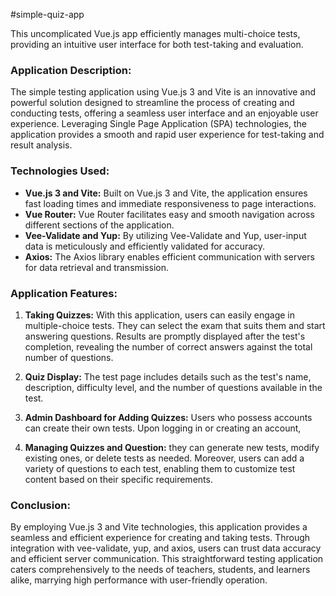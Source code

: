 #simple-quiz-app

This uncomplicated Vue.js app efficiently manages multi-choice tests, providing an intuitive user interface for both test-taking and evaluation.

### Application Description:

The simple testing application using Vue.js 3 and Vite is an innovative and powerful solution designed to streamline the process of creating and conducting tests, offering a seamless user interface and an enjoyable user experience. Leveraging Single Page Application (SPA) technologies, the application provides a smooth and rapid user experience for test-taking and result analysis.

### Technologies Used:

- **Vue.js 3 and Vite:**
Built on Vue.js 3 and Vite, the application ensures fast loading times and immediate responsiveness to page interactions.
- **Vue Router:**
Vue Router facilitates easy and smooth navigation across different sections of the application.
- **Vee-Validate and Yup:**
By utilizing Vee-Validate and Yup, user-input data is meticulously and efficiently validated for accuracy.
- **Axios:**
The Axios library enables efficient communication with servers for data retrieval and transmission.

### Application Features:

1. **Taking Quizzes:**
With this application, users can easily engage in multiple-choice tests. They can select the exam that suits them and start answering questions. Results are promptly displayed after the test's completion, revealing the number of correct answers against the total number of questions. 

2. **Quiz Display:**
The test page includes details such as the test's name, description, difficulty level, and the number of questions available in the test.

3. **Admin Dashboard for Adding Quizzes:**
Users who possess accounts can create their own tests. Upon logging in or creating an account, 

3. **Managing Quizzes and Question:**
they can generate new tests, modify existing ones, or delete tests as needed. Moreover, users can add a variety of questions to each test, enabling them to customize test content based on their specific requirements.


### Conclusion:

By employing Vue.js 3 and Vite technologies, this application provides a seamless and efficient experience for creating and taking tests. Through integration with vee-validate, yup, and axios, users can trust data accuracy and efficient server communication. This straightforward testing application caters comprehensively to the needs of teachers, students, and learners alike, marrying high performance with user-friendly operation.
